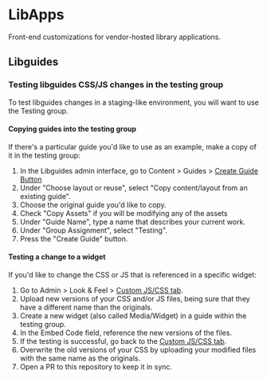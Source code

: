 # LibApps

Front-end customizations for vendor-hosted library applications.

## Libguides

### Testing libguides CSS/JS changes in the testing group

To test libguides changes in a staging-like environment, you will want to use the Testing group.

#### Copying guides into the testing group

If there's a particular guide you'd like to use as an example, make a copy of it in the testing group:
1. In the Libguides admin interface, go to Content > Guides > [Create Guide Button](https://princeton.libapps.com/libguides/create_guide.php)
1. Under "Choose layout or reuse", select "Copy content/layout from an existing guide".
1. Choose the original guide you'd like to copy.
1. Check "Copy Assets" if you will be modifying any of the assets
1. Under "Guide Name", type a name that describes your current work.
1. Under "Group Assignment", select "Testing".
1. Press the "Create Guide" button.


#### Testing a change to a widget

If you'd like to change the CSS or JS that is referenced in a specific widget:

1. Go to Admin > Look & Feel > [Custom JS/CSS tab](https://princeton.libapps.com/libguides/lookfeel.php?action=1).
1. Upload new versions of your CSS and/or JS files, being sure that they have a different name than the originals.
1. Create a new widget (also called Media/Widget) in a guide within the testing group.
1. In the Embed Code field, reference the new versions of the files.
1. If the testing is successful, go back to the [Custom JS/CSS tab](https://princeton.libapps.com/libguides/lookfeel.php?action=1).
1. Overwrite the old versions of your CSS by uploading your modified files with the same name as the originals.
1. Open a PR to this repository to keep it in sync.
